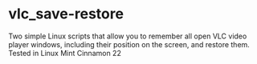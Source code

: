 # vlc_save-restore
Two simple Linux scripts that allow you to remember all open VLC video player windows, including their position on the screen, and restore them. Tested in Linux Mint Cinnamon 22
